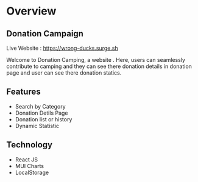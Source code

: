 # Overview

## Donation Campaign
Live Website : https://wrong-ducks.surge.sh

Welcome to Donation Camping, a website . Here, users can seamlessly contribute to camping and they can see there donation details in donation page and user can see there donation statics.

## Features
<ul>
  <li>Search by Category</li>
  <li>Donation Detils Page</li>
  <li>Donation list or history</li>
  <li>Dynamic Statistic</li>
</ul>

## Technology 
- React JS
- MUI Charts
- LocalStorage
